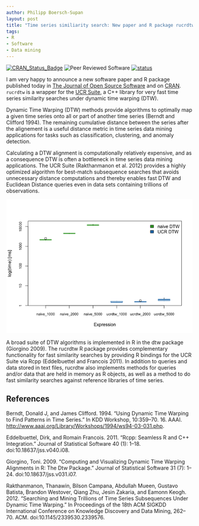 ```yaml
---
author: Philipp Boersch-Supan
layout: post
title: "Time series similiarity search: New paper and R package rucrdtw"
tags:
- R
- Software
- Data mining
---
```


[![CRAN_Status_Badge](http://www.r-pkg.org/badges/version/rucrdtw)](https://cran.r-project.org/package=rucrdtw)
![Peer Reviewed Software](https://img.shields.io/badge/Peer%20Reviewed-%E2%9C%93-green.svg)
[![status](http://joss.theoj.org/papers/17bb01f6599983da0597e1aeec4d3bfc/status.svg)](http://joss.theoj.org/papers/17bb01f6599983da0597e1aeec4d3bfc)<br>


I am very happy to announce a new software paper and R package published today in [The Journal of Open Source Software](http://dx.doi.org/10.21105/joss.00100) and on [CRAN](https://cran.r-project.org/package=rucrdtw). `rucrdtw` is a wrapper for the [UCR Suite](http://www.cs.ucr.edu/~eamonn/UCRsuite.html), a C++ library for very fast time series similarity searches under dynamic time warping (DTW).

Dynamic Time Warping (DTW) methods provide algorithms to optimally map a given time series onto all or part of another time series (Berndt and Clifford 1994). The remaining cumulative distance between the series after the alignement is a useful distance metric in time series data mining applications for tasks such as classification, clustering, and anomaly detection.

Calculating a DTW alignment is computationally relatively expensive, and as a consequence DTW is often a bottleneck in time series data mining applications. The UCR Suite (Rakthanmanon et al. 2012) provides a highly optimized algorithm for best-match subsequence searches that avoids unnecessary distance computations and thereby enables fast DTW and Euclidean Distance queries even in data sets containing trillions of observations.

![Figure 1: UCR DTW is approximately 3 orders of magnitude faster than a naive sliding-window search using DTW distance.](/public/images/dtw-comparison-1.png)

A broad suite of DTW algorithms is implemented in R in the dtw package (Giorgino 2009). The rucrdtw R package provides complementary functionality for fast similarity searches by providing R bindings for the UCR Suite via Rcpp (Eddelbuettel and Francois 2011). In addition to queries and data stored in text files, rucrdtw also implements methods for queries and/or data that are held in memory as R objects, as well as a method to do fast similarity searches against reference libraries of time series.

## References

Berndt, Donald J, and James Clifford. 1994. “Using Dynamic Time Warping to Find Patterns in Time Series.” In KDD Workshop, 10:359–70. 16. AAAI. http://www.aaai.org/Library/Workshops/1994/ws94-03-031.php.

Eddelbuettel, Dirk, and Romain Francois. 2011. “Rcpp: Seamless R and C++ Integration.” Journal of Statistical Software 40 (1): 1–18. doi:10.18637/jss.v040.i08.

Giorgino, Toni. 2009. “Computing and Visualizing Dynamic Time Warping Alignments in R: The Dtw Package.” Journal of Statistical Software 31 (7): 1–24. doi:10.18637/jss.v031.i07.

Rakthanmanon, Thanawin, Bilson Campana, Abdullah Mueen, Gustavo Batista, Brandon Westover, Qiang Zhu, Jesin Zakaria, and Eamonn Keogh. 2012. “Searching and Mining Trillions of Time Series Subsequences Under Dynamic Time Warping.” In Proceedings of the 18th ACM SIGKDD International Conference on Knowledge Discovery and Data Mining, 262–70. ACM. doi:10.1145/2339530.2339576.
